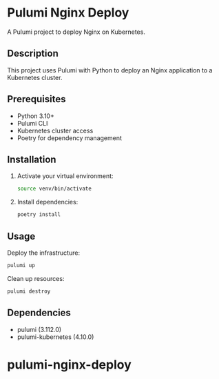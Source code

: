 # Pulumi Nginx Deploy

A Pulumi project to deploy Nginx on Kubernetes.

## Description

This project uses Pulumi with Python to deploy an Nginx application to a Kubernetes cluster.

## Prerequisites

- Python 3.10+
- Pulumi CLI
- Kubernetes cluster access
- Poetry for dependency management

## Installation

1. Activate your virtual environment:
   ```bash
   source venv/bin/activate
   ```

2. Install dependencies:
   ```bash
   poetry install
   ```

## Usage

Deploy the infrastructure:
```bash
pulumi up
```

Clean up resources:
```bash
pulumi destroy
```

## Dependencies

- pulumi (3.112.0)
- pulumi-kubernetes (4.10.0)
# pulumi-nginx-deploy
